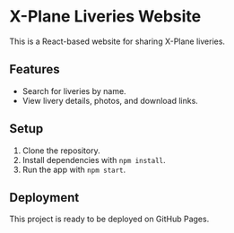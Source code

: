 # X-Plane Liveries Website

This is a React-based website for sharing X-Plane liveries.

## Features
- Search for liveries by name.
- View livery details, photos, and download links.

## Setup
1. Clone the repository.
2. Install dependencies with `npm install`.
3. Run the app with `npm start`.

## Deployment
This project is ready to be deployed on GitHub Pages.

